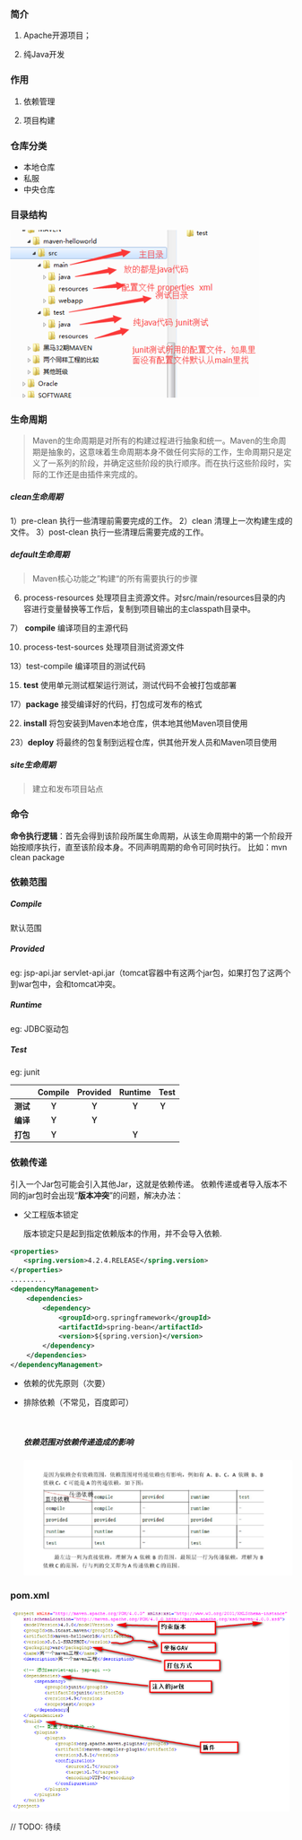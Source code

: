 ### 简介

1. Apache开源项目；

2. 纯Java开发

### 作用

1. 依赖管理

2. 项目构建
### 仓库分类

- 本地仓库
- 私服
- 中央仓库
### 目录结构

![1568126463687](assets/1568126463687.png)

### 生命周期

> Maven的生命周期是对所有的构建过程进行抽象和统一。Maven的生命周期是抽象的，这意味着生命周期本身不做任何实际的工作，生命周期只是定义了一系列的阶段，并确定这些阶段的执行顺序。而在执行这些阶段时，实际的工作还是由插件来完成的。
##### clean生命周期
1）pre-clean 执行一些清理前需要完成的工作。
2）clean 清理上一次构建生成的文件。
3）post-clean 执行一些清理后需要完成的工作。
##### default生命周期
> Maven核心功能之”构建“的所有需要执行的步骤

6) process-resources 处理项目主资源文件。对src/main/resources目录的内容进行变量替换等工作后，复制到项目输出的主classpath目录中。

7） **compile** 编译项目的主源代码

10) process-test-sources 处理项目测试资源文件

13）test-compile 编译项目的测试代码

15) **test** 使用单元测试框架运行测试，测试代码不会被打包或部署

17）**package** 接受编译好的代码，打包成可发布的格式

22) **install** 将包安装到Maven本地仓库，供本地其他Maven项目使用

23）**deploy** 将最终的包复制到远程仓库，供其他开发人员和Maven项目使用

##### site生命周期
> 建立和发布项目站点

### 命令
**命令执行逻辑**：首先会得到该阶段所属生命周期，从该生命周期中的第一个阶段开始按顺序执行，直至该阶段本身。不同声明周期的命令可同时执行。
比如：mvn clean package

### 依赖范围

##### Compile

默认范围

##### Provided
eg: jsp-api.jar   servlet-api.jar（tomcat容器中有这两个jar包，如果打包了这两个到war包中，会和tomcat冲突。
##### Runtime

eg: JDBC驱动包

##### Test

eg: junit

|                  | Compile | Provided | Runtime | Test |
| :--------------: | :-----: | :------: | :-------------: | ------------ |
| **测试**         | **Ｙ**  | **Ｙ**   | **Ｙ**          | **Ｙ**       |
| **编译**         | **Ｙ**  | **Ｙ**   |                 |              |
| **打包** | **Ｙ**  |          | **Ｙ**          |              |

### 依赖传递

引入一个Jar包可能会引入其他Jar，这就是依赖传递。
依赖传递或者导入版本不同的jar包时会出现“**版本冲突**”的问题，解决办法：

- 父工程版本锁定

  版本锁定只是起到指定依赖版本的作用，并不会导入依赖.

```xml
<properties>
　　<spring.version>4.2.4.RELEASE</spring.version>
</properties>
.........
<dependencyManagement>
    <dependencies>
        <dependency>
            <groupId>org.springframework</groupId>
            <artifactId>spring-bean</artifactId>
            <version>${spring.version}</version>
        </dependency>
    </dependencies>
</dependencyManagement>
```

- 依赖的优先原则（次要）

- 排除依赖（不常见，百度即可）

  ​

  ##### 依赖范围对依赖传递造成的影响

  ![1568130970002](assets/1568130970002.png)



### pom.xml

![1568128928094](assets/1568128928094.png)

// TODO: 待续